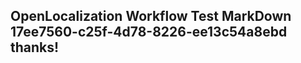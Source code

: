 <properties
ms.topic="hero-topic"
ms.test1="hero-topic"
ms.test2="test"/>

## OpenLocalization Workflow Test MarkDown 17ee7560-c25f-4d78-8226-ee13c54a8ebd thanks!
